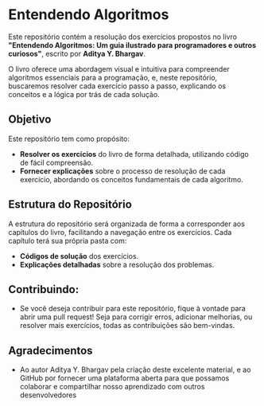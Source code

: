 # Entendendo Algoritmos

Este repositório contém a resolução dos exercícios propostos no livro **"Entendendo Algoritmos: Um guia ilustrado para programadores e outros curiosos"**, escrito por **Aditya Y. Bhargav**. 

O livro oferece uma abordagem visual e intuitiva para compreender algoritmos essenciais para a programação, e, neste repositório, buscaremos resolver cada exercício passo a passo, explicando os conceitos e a lógica por trás de cada solução.

## Objetivo

Este repositório tem como propósito:

- **Resolver os exercícios** do livro de forma detalhada, utilizando código de fácil compreensão.
- **Fornecer explicações** sobre o processo de resolução de cada exercício, abordando os conceitos fundamentais de cada algoritmo.

## Estrutura do Repositório

A estrutura do repositório será organizada de forma a corresponder aos capítulos do livro, facilitando a navegação entre os exercícios. Cada capítulo terá sua própria pasta com:

- **Códigos de solução** dos exercícios.
- **Explicações detalhadas** sobre a resolução dos problemas.

## Contribuindo:

- Se você deseja contribuir para este repositório, fique à vontade para abrir uma pull request! Seja para corrigir erros, adicionar melhorias, ou resolver mais exercícios, todas as contribuições são bem-vindas.

## Agradecimentos

- Ao autor Aditya Y. Bhargav pela criação deste excelente material, e ao GitHub por fornecer uma plataforma aberta para que possamos colaborar e compartilhar nosso aprendizado com outros desenvolvedores

